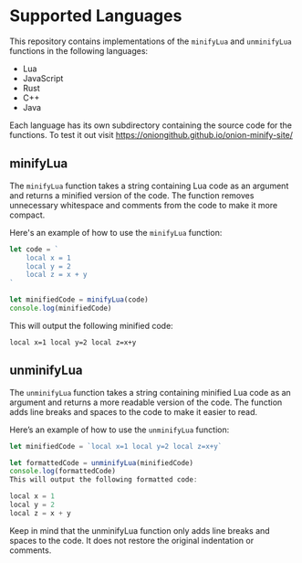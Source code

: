 # Supported Languages

This repository contains implementations of the `minifyLua` and `unminifyLua` functions in the following languages:

- Lua
- JavaScript
- Rust
- C++
- Java

Each language has its own subdirectory containing the source code for the functions.
To test it out visit https://oniongithub.github.io/onion-minify-site/

## minifyLua

The `minifyLua` function takes a string containing Lua code as an argument and returns a minified version of the code. The function removes unnecessary whitespace and comments from the code to make it more compact.

Here's an example of how to use the `minifyLua` function:

```javascript
let code = `
    local x = 1
    local y = 2
    local z = x + y
`

let minifiedCode = minifyLua(code)
console.log(minifiedCode)
```
This will output the following minified code:

```
local x=1 local y=2 local z=x+y
```

## unminifyLua

The `unminifyLua` function takes a string containing minified Lua code as an argument and returns a more readable version of the code. The function adds line breaks and spaces to the code to make it easier to read.

Here’s an example of how to use the `unminifyLua` function:

```javascript
let minifiedCode = `local x=1 local y=2 local z=x+y`

let formattedCode = unminifyLua(minifiedCode)
console.log(formattedCode)
This will output the following formatted code:

local x = 1 
local y = 2 
local z = x + y
```
Keep in mind that the unminifyLua function only adds line breaks and spaces to the code. It does not restore the original indentation or comments.
